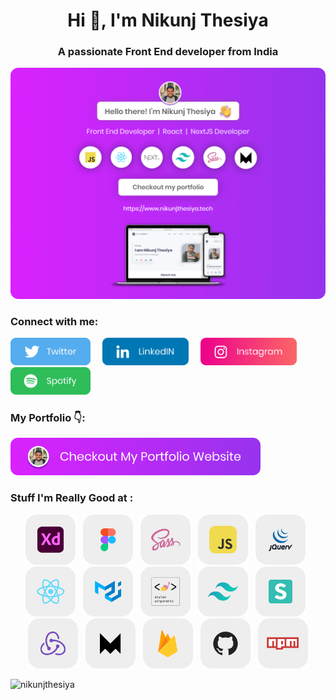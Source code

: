 <h1 align="center">Hi 👋, I'm Nikunj Thesiya</h1>
<h3 align="center">A passionate Front End developer from India</h3>

<a href="https://www.nikunjthesiya.tech/" target="_blank"><img src="https://github.com/NikunjThesiya/NikunjThesiya/blob/main/Images/nikunjthesiyabanner.png" alt="Nikunj Thesiya GitHub header image"></a>

<h3 align="left">Connect with me:</h3>

<p>
  <a href="https://twitter.com/NikunjThesiya2"><img src="https://github.com/NikunjThesiya/NikunjThesiya/blob/main/Images/twitterlogo.png" height=44></a> &nbsp; &nbsp; <a href="https://www.linkedin.com/in/nikunjthesiya/"><img src="https://github.com/NikunjThesiya/NikunjThesiya/blob/main/Images/linkedinlogo.png" height=44></a> &nbsp; &nbsp; <a href="https://www.instagram.com/ll_nikunj.thesiya_ll/"><img src="https://github.com/NikunjThesiya/NikunjThesiya/blob/main/Images/instagramlogo.png" height=44></a> &nbsp; &nbsp; <a href="https://open.spotify.com/user/31crz5k4dzevnbmicr5lcng6pdne?si=1edb9d19cd7e4461"><img src="https://github.com/NikunjThesiya/NikunjThesiya/blob/main/Images/spotifylogo.png" height=44></a>

</p>

<h3 align="left">My Portfolio 👇:</h3>

<p><a href="https://www.nikunjthesiya.tech/"><img src="https://github.com/NikunjThesiya/NikunjThesiya/blob/main/Images/checkoutimage.png" width=400></a></p>

<h3 align="left">Stuff I'm Really Good at : </h3>

<p align="center"><img src="https://github.com/NikunjThesiya/NikunjThesiya/blob/main/Images/adobexd.png" height=80> &nbsp; <img src="https://github.com/NikunjThesiya/NikunjThesiya/blob/main/Images/figma.png" height=80> &nbsp; <img src="https://github.com/NikunjThesiya/NikunjThesiya/blob/main/Images/sass.png" height=80> &nbsp; <img src="https://github.com/NikunjThesiya/NikunjThesiya/blob/main/Images/javascript.png" height=80> &nbsp; <img src="https://github.com/NikunjThesiya/NikunjThesiya/blob/main/Images/jquery.png" height=80> &nbsp; <img src="https://github.com/NikunjThesiya/NikunjThesiya/blob/main/Images/react.png" height=80> &nbsp; <img src="https://github.com/NikunjThesiya/NikunjThesiya/blob/main/Images/materialui.png" height=80> &nbsp; <img src="https://github.com/NikunjThesiya/NikunjThesiya/blob/main/Images/styled-components.png" height=80> &nbsp; <img src="https://github.com/NikunjThesiya/NikunjThesiya/blob/main/Images/tailwindcss.png" height=80> &nbsp; <img src="https://github.com/NikunjThesiya/NikunjThesiya/blob/main/Images/semanticui.png" height=80> &nbsp; <img src="https://github.com/NikunjThesiya/NikunjThesiya/blob/main/Images/redux.png" height=80> &nbsp; <img src="https://github.com/NikunjThesiya/NikunjThesiya/blob/main/Images/framer.png" height=80> &nbsp; <img src="https://github.com/NikunjThesiya/NikunjThesiya/blob/main/Images/firebase.png" height=80> &nbsp; <img src="https://github.com/NikunjThesiya/NikunjThesiya/blob/main/Images/github.png" height=80> &nbsp; <img src="https://github.com/NikunjThesiya/NikunjThesiya/blob/main/Images/npm.png" height=80></p>

<p align="left"> <img src="https://komarev.com/ghpvc/?username=nikunjthesiya&label=Profile%20views&color=0e75b6&style=flat" alt="nikunjthesiya" /> </p>



<!---
NikunjThesiya/NikunjThesiya is a ✨ special ✨ repository because its `README.md` (this file) appears on your GitHub profile.
You can click the Preview link to take a look at your changes.
--->
